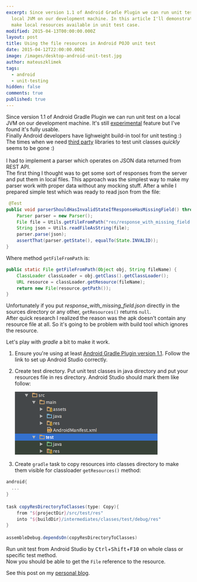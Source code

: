 ```yaml
---
excerpt: Since version 1.1 of Android Gradle Plugin we can run unit test on a
  local JVM on our development machine. In this article I'll demonstrate how to
  make local resources available in unit test case.
modified: 2015-04-13T00:00:00.000Z
layout: post
title: Using the file resources in Android POJO unit test
date: 2015-04-12T22:00:00.000Z
image: /images/desktop-android-unit-test.jpg
author: mateuszklimek
tags:
  - android
  - unit-testing
hidden: false
comments: true
published: true
---
```

Since version 1.1 of Android Gradle Plugin we can run unit test on a local JVM on our development machine. It's still [experimental](http://tools.android.com/tech-docs/unit-testing-support) feature but I've found it's fully usable.<br/>
Finally Android developers have lighweight build-in tool for unit testing :)<br />
The times when we need [third party](http://robolectric.org/configuring/) libraries to test unit classes *quickly* seems to be gone :)\
<br/>
I had to implement a parser which operates on JSON data returned from REST API. <br/>
The first thing I thought was to get some sort of responses from the server and put them in local files.
This approach was the simplest way to make my parser work with proper data without any mocking stuff.
After a while I prepared simple test which was ready to read json from the file:

```java
 @Test
public void parserShouldHasInvalidStateIfResponseHasMissingField() throws Exception {
	Parser parser = new Parser();
	File file = Utils.getFileFromPath("res/response_with_missing_field.json");
	String json = Utils.readFileAsString(file);
	parser.parse(json);
	assertThat(parser.getState(), equalTo(State.INVALID));
}
```

Where method `getFileFromPath` is:

```java
public static File getFileFromPath(Object obj, String fileName) {
	ClassLoader classLoader = obj.getClass().getClassLoader();
	URL resource = classLoader.getResource(fileName);
	return new File(resource.getPath());
}
```

Unfortunately if you put *response_with_missing_field.json* directly in the sources directory or any other, `getResources()` returns `null`. <br/>
After quick research I realized the reason was the apk doesn't contain any resource file at all. 
So it's going to be problem with build tool which ignores the resource. 

Let's play with *gradle* a bit to make it work.

1. Ensure you're using at least [Android Gradle Plugin version 1.1](http://tools.android.com/tech-docs/unit-testing-support). Follow the link to set up Android Studio correctly. 
2. Create test directory. Put unit test classes in java directory and put your resources file in res directory. Android Studio should mark them like follow: 

   ![test-directory-structure](/images/test-directory-structure.png)
3. Create `gradle` task to copy resources into classes directory to make them visible for classloader `getResources()` method:

```groovy
android{
  ...
}

task copyResDirectoryToClasses(type: Copy){
    from "${projectDir}/src/test/res"
    into "${buildDir}/intermediates/classes/test/debug/res"
}

assembleDebug.dependsOn(copyResDirectoryToClasses)
```

 Run unit test from Android Studio by <kbd>Ctrl</kbd>+<kbd>Shift</kbd>+<kbd>F10</kbd> on whole class or specific test method.<br/>
 Now you should be able to get the `File` reference to the resource.

See this post on my [personal blog](http://mklimek.github.io/using-file-resources-in-android-unit-test/).